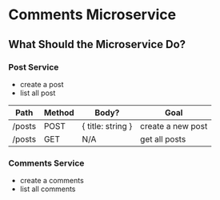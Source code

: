 # Comments Microservice


## What Should the Microservice Do?

### Post Service
- create a post
- list all post


|Path  | Method | Body? | Goal |
|--|--|--|--|
| /posts | POST | { title: string } | create a new post |
|/posts|GET|N/A|get all posts|


### Comments Service
- create a comments
- list all comments
